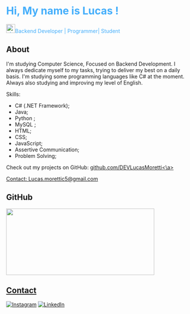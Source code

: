 <h1 style="color: #44AEFB", font-size: 32px>Hi, My name is Lucas ! </h1>

<p style="color: #44AEFB"><img width="24" alt="about" src="https://em-content.zobj.net/thumbs/120/apple/354/technologist-medium-skin-tone_1f9d1-1f3fd-200d-1f4bb.png">Backend Developer | Programmer| Student</p>

<h2 style="color: #44AEFB, font-size: 24px">About</h2>


 
I'm studying Computer Science, 
Focused on Backend Development. 
I always dedicate myself to my tasks, trying to deliver my best on a daily basis. 
I'm studying some programming languages like C# at the moment. 
Always also studying and improving my level of English. 
 
Skills: 

<ul>
  <li>C# (.NET Framework);</li>
  <li>Java;</li>
  <li>Python ;</li>
  <li>MySQL ;</li>
  <li>HTML;</li>
  <li>CSS;</li>
  <li>JavaScript;</li>
  <li>Assertive Communication;</li>
  <li>Problem Solving;</li>
</ul>

 
Check out my projects on GitHub: 
<a href="github.com/DEVLucasMoretti">github.com/DEVLucasMoretti<\a>
 
Contact: 
Lucas.morettic5@gmail.com

<h2 style="color: #44AEFB, font-size: 24px">GitHub</h2>

<div align="left">
  <a href="https://github.com/DEVLucasMoretti">
  <img height="180" width="400" src="https://github-readme-stats.vercel.app/api/top-langs/?username=DEVLucasMoretti&layout=compact&langs_count=7&theme=transparent"/>
</div>

<h2 style="color: #44AEFB, font-size: 24px">Contact</h2>

[![Instagram](https://img.shields.io/badge/Instagram-E4405F?style=for-the-badge&logo=instagram&logoColor=white)](https://instagram.com/lucs_moretti?utm_source=qr&igshid=OGIxMTE0OTdkZA==)
[![LinkedIn](https://img.shields.io/badge/LinkedIn-0077B5?style=for-the-badge&logo=linkedin&logoColor=white)](https://www.linkedin.com/in/lucas-moretti-aa2aa1234/)
